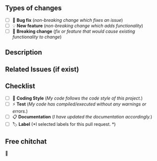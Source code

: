 <!--- Provide a general summary of your changes in the Title above -->

## Types of changes
<!--- What types of changes does your code introduce? Put an `x` in all the boxes that apply: -->
- [ ] 🔧 **Bug fix** (*non-breaking change which fixes an issue*)
- [ ] 💡 **New feature** (*non-breaking change which adds functionality*)
- [ ] 🚀 **Breaking change** (*fix or feature that would cause existing functionality to change*)

## Description
<!--- Describe your changes in detail -->
<!--- Why is this change required? What problem does it solve? -->
<!--- Insert screenshots if needed -->

## Related Issues (if exist)
<!--- If it fixes an open issue, please link to the issue here. -->

## Checklist
<!--- Go over all the following points, and put an `x` in all the boxes that apply. -->
<!--- If you're unsure about any of these, don't hesitate to ask. We're here to help! -->
- [ ] 🌠 **Coding Style** (*My code follows the code style of this project.*)
- [ ] ⚡ **Test** (*My code has compiled/executed without any warnings or errors.*)
- [ ] 📋 **Documentation** (*I have updated the documentation accordingly.*)
- [ ] 🏷️ **Label** (*I selected labels for this pull request. *)

## Free chitchat
👅
<!--- Anything you want to write with pull request. -->
<!--- You can describe in detail about project, test, test environment, etc. -->
